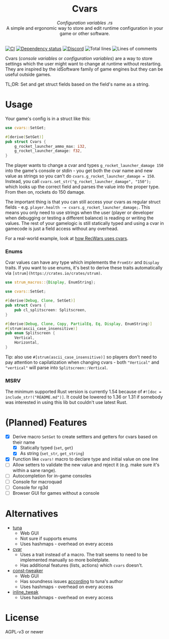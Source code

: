 <div align="center">
    <h1>Cvars</h1>
    <i>Configuration variables .rs</i>
    <br />
    A simple and ergonomic way to store and edit runtime configuration in your game or other software.
</div>
<br />

[![CI](https://github.com/martin-t/cvars/workflows/CI/badge.svg)](https://github.com/martin-t/cvars/actions)
[![Dependency status](https://deps.rs/repo/github/martin-t/cvars/status.svg)](https://deps.rs/repo/github/martin-t/cvars)
[![Discord](https://img.shields.io/discord/770013530593689620?label=discord)](https://discord.gg/aA7hCFvYh9)
![Total lines](https://tokei.rs/b1/github/martin-t/cvars)
![Lines of comments](https://tokei.rs/b1/github/martin-t/cvars?category=comments)

Cvars (*console variables* or *configuration variables*) are a way to store settings which the user might want to change at runtime without restarting. They are inspired by the idSoftware family of game engines but they can be useful outside games.

TL;DR: Set and get struct fields based on the field's name as a string.

# Usage

Your game's config is in a struct like this:

```rust
use cvars::SetGet;

#[derive(SetGet)]
pub struct Cvars {
    g_rocket_launcher_ammo_max: i32,
    g_rocket_launcher_damage: f32,
}
```

The player wants to change a cvar and types `g_rocket_launcher_damage 150` into the game's console or stdin - you get both the cvar name and new value as strings so you can't do `cvars.g_rocket_launcher_damage = 150`. Instead, you call `cvars.set_str("g_rocket_launcher_damage", "150");` which looks up the correct field and parses the value into the proper type. From then on, rockets do 150 damage.

The important thing is that you can still access your cvars as regular struct fields - e.g. `player.health -= cvars.g_rocket_launcher_damage;`. This means you only need to use strings when the user (player or developer when debugging or testing a different balance) is reading or writing the values. The rest of your gamelogic is still statically typed and using a cvar in gamecode is just a field access without any overhead.

For a real-world example, look at [how RecWars uses cvars](https://github.com/martin-t/rec-wars/blob/master/src/cvars.rs).

### Enums

Cvar values can have any type which implements the `FromStr` and `Display` traits. If you want to use enums, it's best to derive these traits automatically via `[strum](https://crates.io/crates/strum)`.

```rust
use strum_macros::{Display, EnumString};

use cvars::SetGet;

#[derive(Debug, Clone, SetGet)]
pub struct Cvars {
    pub cl_splitscreen: Splitscreen,
}

#[derive(Debug, Clone, Copy, PartialEq, Eq, Display, EnumString)]
#[strum(ascii_case_insensitive)]
pub enum Splitscreen {
    Vertical,
    Horizontal,
}
```

Tip: also use `#[strum(ascii_case_insensitive)]` so players don't need to pay attention to capilatization when changing cvars - both `"Vertical"` and `"vertical"` will parse into `Splitscreen::Vertical`.

### MSRV

The minimum supported Rust version is currently 1.54 because of `#![doc = include_str!("README.md")]`. It could be lowered to 1.36 or 1.31 if somebody was interested in using this lib but couldn't use latest Rust.

# (Planned) Features

- [x] Derive macro `SetGet` to create settters and getters for cvars based on their name
    - [x] Statically typed (`set`, `get`)
    - [x] As string (`set_str`, `get_string`)
- [x] Function like `cvars!` macro to declare type and initial value on one line
- [ ] Allow setters to validate the new value and reject it (e.g. make sure it's within a sane range).
- [ ] Autocompletion for in-game consoles
- [ ] Console for macroquad
- [ ] Console for rg3d
- [ ] Browser GUI for games without a console

# Alternatives

- [tuna](https://crates.io/crates/tuna)
    - Web GUI
    - Not sure if supports enums
    - Uses hashmaps - overhead on every access
- [cvar](https://crates.io/crates/cvar)
    - Uses a trait instead of a macro. The trait seems to need to be implemented manually so more boiletplate.
    - Has additional features (lists, actions) which `cvars` doesn't.
- [const-tweaker](https://crates.io/crates/const-tweaker)
    - Web GUI
    - Has soundness issues [according](https://github.com/tgolsson/tuna#alternatives) to tuna's author
    - Uses hashmaps - overhead on every access
- [inline_tweak](https://crates.io/crates/inline_tweak)
    - Uses hashmaps - overhead on every access

# License

AGPL-v3 or newer
